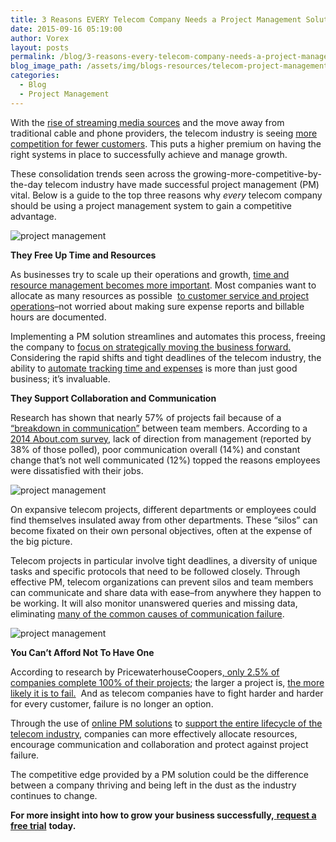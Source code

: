 ```yaml
---
title: 3 Reasons EVERY Telecom Company Needs a Project Management Solution
date: 2015-09-16 05:19:00
author: Vorex
layout: posts
permalink: /blog/3-reasons-every-telecom-company-needs-a-project-management-solution/
blog_image_path: /assets/img/blogs-resources/telecom-project-management-solution.jpg
categories:
  - Blog
  - Project Management
---
```



With the [rise of streaming media sources](http://www.forbes.com/sites/larrymagid/2013/03/19/households-abandoning-cable-and-satellite-for-streaming/) and the move away from traditional cable and phone providers, the telecom industry is seeing [more competition for fewer customers](http://www.vorex.com/business-management-and-erp-address-telecoms-top-trends-of-2015/). This puts a higher premium on having the right systems in place to successfully achieve and manage growth.<!--more-->

These consolidation trends seen across the growing-more-competitive-by-the-day telecom industry have made successful project management (PM) vital. Below is a guide to the top three reasons why *every* telecom company should be using a project management system to gain a competitive advantage.

![project management](https://media.giphy.com/media/14r1g3XqTAsTM4/giphy.gif)

**They Free Up Time and Resources**

As businesses try to scale up their operations and growth, [time and resource management becomes more important](http://www.vorex.com/agency-challenges-scaling-project-management/). Most companies want to allocate as many resources as possible  [to customer service and project operations](http://www.techrepublic.com/article/the-keys-to-resource-allocation/)–not worried about making sure expense reports and billable hours are documented.

Implementing a PM solution streamlines and automates this process, freeing the company to [focus on strategically moving the business forward.](http://www.vorex.com/media/vorex-launches-erp-and-business-management-solution-for-telecom-companies-improving-operations-and-efficiency-on-one-single-platform/) Considering the rapid shifts and tight deadlines of the telecom industry, the ability to [automate tracking time and expenses](http://cewilsonconsulting.com/7-smart-tips-effective-time-tracking/) is more than just good business; it’s invaluable.

**They Support Collaboration and Communication**

Research has shown that nearly 57% of projects fail because of a [“breakdown in communication”](http://www.it-cortex.com/Stat_Failure_Cause.htm) between team members. According to a [2014 About.com survey](http://axerosolutions.com/articles/employee-engagement/139/communicate), lack of direction from management (reported by 38% of those polled), poor communication overall (14%) and constant change that’s not well communicated (12%) topped the reasons employees were dissatisfied with their jobs.

![project management](https://media.giphy.com/media/g6Z4WmiScM3sI/giphy.gif)

On expansive telecom projects, different departments or employees could find themselves insulated away from other departments. These “silos” can become fixated on their own personal objectives, often at the expense of the big picture.

Telecom projects in particular involve tight deadlines, a diversity of unique tasks and specific protocols that need to be followed closely. Through effective PM, telecom organizations can prevent silos and team members can communicate and share data with ease–from anywhere they happen to be working. It will also monitor unanswered queries and missing data, eliminating [many of the common causes of communication failure](http://www.businessnewsdaily.com/7954-business-communication-failures.html).

![project management](https://media.giphy.com/media/dtBi0s3hndz7q/giphy.gif)

**You Can’t Afford Not To Have One**

According to research by PricewaterhouseCoopers[, only 2.5% of companies complete 100% of their projects](http://www.gallup.com/businessjournal/152429/cost-bad-project-management.aspx); the larger a project is, [the more likely it is to fail.](http://www.unanet.com/content/project-success-rates-%E2%80%93-progress-over-time-maturity-and-tools-matter)  And as telecom companies have to fight harder and harder for every customer, failure is no longer an option.

Through the use of [online PM solutions](http://www.vorex.com/product/online-project-management/) to [support the entire lifecycle of the telecom industry](http://www.vorex.com/media/vorex-launches-erp-and-business-management-solution-for-telecom-companies-improving-operations-and-efficiency-on-one-single-platform/), companies can more effectively allocate resources, encourage communication and collaboration and protect against project failure.

The competitive edge provided by a PM solution could be the difference between a company thriving and being left in the dust as the industry continues to change.

**For more insight into how to grow your business successfully,**[ **request a free trial**](http://www.vorex.com/free-trial/) **today.**